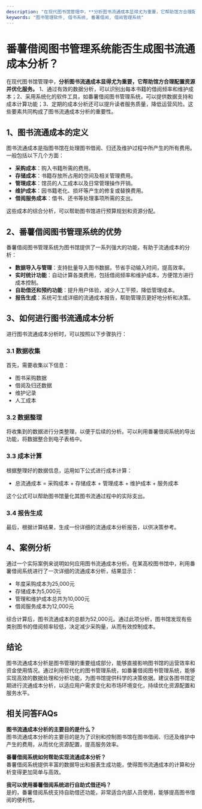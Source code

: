```yaml
---
description: "在现代图书馆管理中，**分析图书流通成本显得尤为重要，它帮助馆方合理配置资源并优化服务。** 1、通过有效的数据分析，可以识别出每本书籍的借阅频率和维护成本；2、采用系统化的软件工具，如番薯借阅图书管理系统，可以提供数据支持和成本计算功能；3、定期的成本分析还可以提升读者服务质量，降低运营风险。这些要素共同构成了图书流通成本分析的重要性。"
keywords: "图书管理软件, 借书系统, 番薯借阅, 借阅管理系统"
---
```

# 番薯借阅图书管理系统能否生成图书流通成本分析？

在现代图书馆管理中，**分析图书流通成本显得尤为重要，它帮助馆方合理配置资源并优化服务。** 1、通过有效的数据分析，可以识别出每本书籍的借阅频率和维护成本；2、采用系统化的软件工具，如番薯借阅图书管理系统，可以提供数据支持和成本计算功能；3、定期的成本分析还可以提升读者服务质量，降低运营风险。这些要素共同构成了图书流通成本分析的重要性。

## 1、图书流通成本的定义

图书流通成本是指图书馆在处理图书借阅、归还及维护过程中所产生的所有费用。一般包括以下几个方面：

- **采购成本**：购入书籍所需的费用。
- **存储成本**：书籍存放所占用的空间及相关管理费用。
- **管理成本**：馆员的人工成本以及日常管理操作开销。
- **维护成本**：因书籍老化、损坏等产生的修复或替换费用。
- **借阅服务成本**：借书、还书等处理事项所需的支出。

这些成本的综合分析，可以帮助图书馆进行预算规划和资源分配。

## 2、番薯借阅图书管理系统的优势

番薯借阅图书管理系统为图书馆提供了一系列强大的功能，有助于流通成本的分析：

- **数据导入与管理**：支持批量导入图书数据，节省手动输入时间，提高效率。
- **实时统计功能**：自动计算各类费用，包括借阅频率和维护成本，方便馆方进行成本控制。
- **自助借还和预约功能**：提升用户体验，减少人工干预，降低管理成本。
- **报告生成**：系统可生成详细的流通成本报告，帮助管理员更好地分析和决策。

## 3、如何进行图书流通成本分析

进行图书流通成本分析时，可以按照以下步骤执行：

### 3.1 数据收集

首先，需要收集以下信息：

- 图书采购数据
- 借阅及归还数据
- 维护记录
- 人工成本

### 3.2 数据整理

将收集到的数据进行分类整理，以便于后续的分析。可以利用番薯借阅系统的导出功能，将数据整合到电子表格中。

### 3.3 成本计算

根据整理好的数据信息，运用如下公式进行成本计算：

- 总流通成本 = 采购成本 + 存储成本 + 管理成本 + 维护成本 + 服务成本

这个公式可以帮助图书馆量化其图书流通过程中的实际支出。

### 3.4 报告生成

最后，根据计算结果，生成一份详细的流通成本分析报告，以供决策参考。

## 4、案例分析

通过一个实际案例来说明如何应用图书流通成本分析。在某高校图书馆中，利用番薯借阅系统进行了一次详细的流通成本分析，结果显示：

- 年度采购成本为25,000元
- 存储成本为5,000元
- 管理和维护成本总共为10,000元
- 借阅服务成本为12,000元

综合计算后，图书流通成本的总额为52,000元。通过此项分析，图书馆发现有些类别图书的借阅频率较低，决定减少采购量，从而有效控制成本。

## 结论

图书流通成本分析是图书管理的重要组成部分，能够直接影响图书馆的运营效率和资金使用情况。通过利用现代化的图书管理系统，如番薯借阅图书管理系统，能够实现高效的数据处理和分析功能，为图书馆提供科学的决策依据。建议各图书馆定期进行流通成本分析，以适应用户需求变化和市场环境变化，持续优化资源配置和服务水平。

## 相关问答FAQs

**图书流通成本分析的主要目的是什么？**  
图书流通成本分析的主要目的是为了识别和控制图书馆在图书借阅、归还及维护中产生的费用，从而优化资源配置，提高服务效率。

**番薯借阅系统如何帮助实现流通成本分析？**  
番薯借阅系统提供丰富的数据导出和报表生成功能，使得图书流通成本的计算和分析变得更加简单与高效。

**我可以使用番薯借阅系统进行自助式借还吗？**  
是的，番薯借阅系统支持自助借还功能，非常适合内部人员使用，能够提高图书借阅的便利性。
